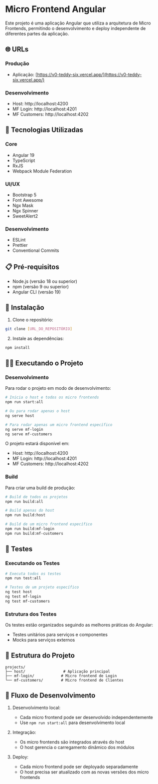 # Micro Frontend Angular

Este projeto é uma aplicação Angular que utiliza a arquitetura de Micro Frontends, permitindo o desenvolvimento e deploy independente de diferentes partes da aplicação.

## 🌐 URLs

### Produção
- Aplicação: [https://v0-teddy-six.vercel.app/](https://v0-teddy-six.vercel.app/)

### Desenvolvimento
- Host: http://localhost:4200
- MF Login: http://localhost:4201
- MF Customers: http://localhost:4202

## 🚀 Tecnologias Utilizadas

### Core
- Angular 19
- TypeScript
- RxJS
- Webpack Module Federation

### UI/UX
- Bootstrap 5
- Font Awesome
- Ngx Mask
- Ngx Spinner
- SweetAlert2

### Desenvolvimento
- ESLint
- Prettier
- Conventional Commits

## 📋 Pré-requisitos

- Node.js (versão 18 ou superior)
- npm (versão 9 ou superior)
- Angular CLI (versão 19)

## 🔧 Instalação

1. Clone o repositório:
```bash
git clone [URL_DO_REPOSITÓRIO]
```

2. Instale as dependências:
```bash
npm install
```

## 🏃‍♂️ Executando o Projeto

### Desenvolvimento

Para rodar o projeto em modo de desenvolvimento:

```bash
# Inicia o host e todos os micro frontends
npm run start:all

# Ou para rodar apenas o host
ng serve host

# Para rodar apenas um micro frontend específico
ng serve mf-login
ng serve mf-customers
```

O projeto estará disponível em:
- Host: http://localhost:4200
- MF Login: http://localhost:4201
- MF Customers: http://localhost:4202

### Build

Para criar uma build de produção:

```bash
# Build de todos os projetos
npm run build:all

# Build apenas do host
npm run build:host

# Build de um micro frontend específico
npm run build:mf-login
npm run build:mf-customers
```

## 🧪 Testes

### Executando os Testes

```bash
# Executa todos os testes
npm run test:all

# Testes de um projeto específico
ng test host
ng test mf-login
ng test mf-customers
```

### Estrutura dos Testes

Os testes estão organizados seguindo as melhores práticas do Angular:
- Testes unitários para serviços e componentes
- Mocks para serviços externos

## 📁 Estrutura do Projeto

```
projects/
├── host/                 # Aplicação principal
├── mf-login/            # Micro frontend de Login
└── mf-customers/        # Micro frontend de Clientes
```

## 🔄 Fluxo de Desenvolvimento

1. Desenvolvimento local:
   - Cada micro frontend pode ser desenvolvido independentemente
   - Use `npm run start:all` para desenvolvimento local

2. Integração:
   - Os micro frontends são integrados através do host
   - O host gerencia o carregamento dinâmico dos módulos

3. Deploy:
   - Cada micro frontend pode ser deployado separadamente
   - O host precisa ser atualizado com as novas versões dos micro frontends






